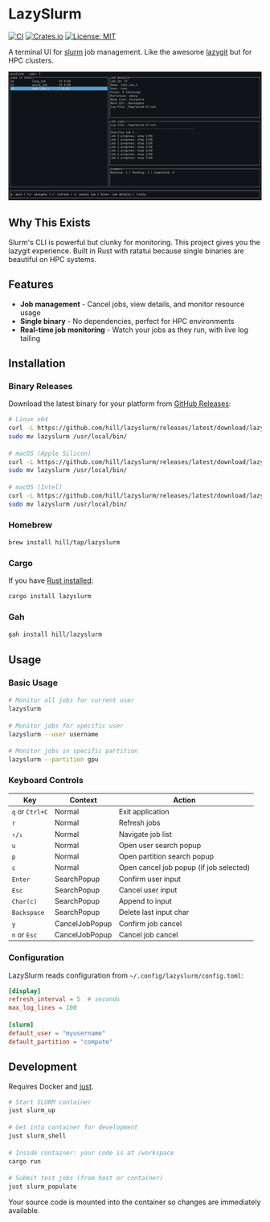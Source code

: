 # LazySlurm

[![CI](https://github.com/hill/lazyslurm/workflows/CI/badge.svg)](https://github.com/hill/lazyslurm/actions)
[![Crates.io](https://img.shields.io/crates/v/lazyslurm.svg)](https://crates.io/crates/lazyslurm)
[![License: MIT](https://img.shields.io/badge/License-MIT-yellow.svg)](https://opensource.org/licenses/MIT)

A terminal UI for [slurm](https://slurm.schedmd.com/overview.html) job management. Like the awesome [lazygit](https://github.com/jesseduffield/lazygit) but for HPC clusters.

![LazySlurm Screenshot](screenshot.png)

## Why This Exists

Slurm's CLI is powerful but clunky for monitoring. This project gives you the lazygit experience.
Built in Rust with ratatui because single binaries are beautiful on HPC systems.

## Features

- **Job management** - Cancel jobs, view details, and monitor resource usage
- **Single binary** - No dependencies, perfect for HPC environments
- **Real-time job monitoring** - Watch your jobs as they run, with live log tailing

## Installation

### Binary Releases

Download the latest binary for your platform from [GitHub Releases](https://github.com/hill/lazyslurm/releases):

```bash
# Linux x64
curl -L https://github.com/hill/lazyslurm/releases/latest/download/lazyslurm-linux-x64.tar.gz | tar xz
sudo mv lazyslurm /usr/local/bin/

# macOS (Apple Silicon)
curl -L https://github.com/hill/lazyslurm/releases/latest/download/lazyslurm-macos-arm64.tar.gz | tar xz
sudo mv lazyslurm /usr/local/bin/

# macOS (Intel)
curl -L https://github.com/hill/lazyslurm/releases/latest/download/lazyslurm-macos-x64.tar.gz | tar xz
sudo mv lazyslurm /usr/local/bin/
```

### Homebrew

```bash
brew install hill/tap/lazyslurm
```

### Cargo

If you have [Rust installed](https://rustup.rs/):

```bash
cargo install lazyslurm
```

### Gah

```sh
gah install hill/lazyslurm
```

## Usage

### Basic Usage

```bash
# Monitor all jobs for current user
lazyslurm

# Monitor jobs for specific user
lazyslurm --user username

# Monitor jobs in specific partition
lazyslurm --partition gpu
```

### Keyboard Controls
| Key       | Context        | Action                     |
|-----------|----------------|----------------------------|
| `q` or `Ctrl+C` | Normal | Exit application    |
| `r` | Normal | Refresh jobs    |
| `↑/↓` | Normal | Navigate job list |
| `u` | Normal | Open user search popup |
| `p` | Normal | Open partition search popup |
| `c` | Normal | Open cancel job popup (if job selected) |
| `Enter` | SearchPopup| Confirm user input |
| `Esc` | SearchPopup| Cancel user input |
| `Char(c)` | SearchPopup| Append to input |
| `Backspace` | SearchPopup| Delete last input char |
| `y` | CancelJobPopup | Confirm job cancel |
| `n` or `Esc` | CancelJobPopup   | Cancel job cancel |

### Configuration

LazySlurm reads configuration from `~/.config/lazyslurm/config.toml`:

```toml
[display]
refresh_interval = 5  # seconds
max_log_lines = 100

[slurm]
default_user = "myusername"
default_partition = "compute"
```

## Development

Requires Docker and [just](https://github.com/casey/just).

```bash
# Start SLURM container
just slurm_up

# Get into container for development
just slurm_shell

# Inside container: your code is at /workspace
cargo run

# Submit test jobs (from host or container)
just slurm_populate
```

Your source code is mounted into the container so changes are immediately available.
